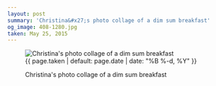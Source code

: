 ```yaml
---
layout: post
summary: 'Christina&#x27;s photo collage of a dim sum breakfast'
og_image: 408-1280.jpg
taken: May 25, 2015
---
```


<figure class="post">
 <img alt="Christina's photo collage of a dim sum breakfast" sizes="(min-width: 700px) 50vw, calc(100vw - 2rem)" src="{{ site.assets_url }}/408-640.jpg" srcset="{{ site.assets_url }}/408-1280.jpg 1280w, {{ site.assets_url }}/408-960.jpg 960w, {{ site.assets_url }}/408-640.jpg 640w, {{ site.assets_url }}/408-320.jpg 320w"/>
 <figcaption>
  <time>
   {{ page.taken | default: page.date | date: "%B %-d, %Y" }}
  </time>
  <p>
   Christina's photo collage of a dim sum breakfast
  </p>
 </figcaption>
</figure>
